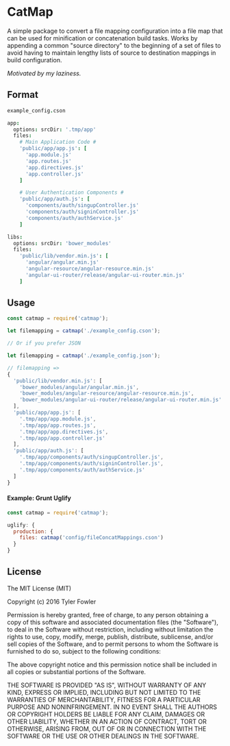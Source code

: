 CatMap
=================================

A simple package to convert a file mapping configuration into a file map that can be used for minification or concatenation build tasks. Works by appending a common "source directory" to the beginning of a set of files to avoid having to maintain lengthy lists of source to destination mappings in build configuration.

*Motivated by my laziness.*

## Format
```cson
example_config.cson

app:
  options: srcDir: '.tmp/app'
  files:
    # Main Application Code #
    'public/app/app.js': [
      'app.module.js'
      'app.routes.js'
      'app.directives.js'
      'app.controller.js'
    ]

    # User Authentication Components #
    'public/app/auth.js': [
      'components/auth/singupController.js'
      'components/auth/signinController.js'
      'components/auth/authService.js'
    ]

libs:
  options: srcDir: 'bower_modules'
  files:
    'public/lib/vendor.min.js': [
      'angular/angular.min.js'
      'angular-resource/angular-resource.min.js'
      'angular-ui-router/release/angular-ui-router.min.js'
    ]
```

## Usage
```javascript
const catmap = require('catmap');

let filemapping = catmap('./example_config.cson');

// Or if you prefer JSON

let filemapping = catmap('./example_config.json');

// filemapping =>
{
  'public/lib/vendor.min.js': [
    'bower_modules/angular/angular.min.js',
    'bower_modules/angular-resource/angular-resource.min.js',
    'bower_modules/angular-ui-router/release/angular-ui-router.min.js'
  ],
  'public/app/app.js': [
    '.tmp/app/app.module.js',
    '.tmp/app/app.routes.js',
    '.tmp/app/app.directives.js',
    '.tmp/app/app.controller.js'
  ],
  'public/app/auth.js': [
    '.tmp/app/components/auth/singupController.js',
    '.tmp/app/components/auth/signinController.js',
    '.tmp/app/components/auth/authService.js'
  ]
}
```

#### Example: Grunt Uglify

```javascript
const catmap = require('catmap');

uglify: {
  production: {
    files: catmap('config/fileConcatMappings.cson')
  }
}
```

## License

The MIT License (MIT)

Copyright (c) 2016 Tyler Fowler

Permission is hereby granted, free of charge, to any person obtaining a copy
of this software and associated documentation files (the "Software"), to deal
in the Software without restriction, including without limitation the rights
to use, copy, modify, merge, publish, distribute, sublicense, and/or sell
copies of the Software, and to permit persons to whom the Software is
furnished to do so, subject to the following conditions:

The above copyright notice and this permission notice shall be included in all
copies or substantial portions of the Software.

THE SOFTWARE IS PROVIDED "AS IS", WITHOUT WARRANTY OF ANY KIND, EXPRESS OR
IMPLIED, INCLUDING BUT NOT LIMITED TO THE WARRANTIES OF MERCHANTABILITY,
FITNESS FOR A PARTICULAR PURPOSE AND NONINFRINGEMENT. IN NO EVENT SHALL THE
AUTHORS OR COPYRIGHT HOLDERS BE LIABLE FOR ANY CLAIM, DAMAGES OR OTHER
LIABILITY, WHETHER IN AN ACTION OF CONTRACT, TORT OR OTHERWISE, ARISING FROM,
OUT OF OR IN CONNECTION WITH THE SOFTWARE OR THE USE OR OTHER DEALINGS IN THE
SOFTWARE.
